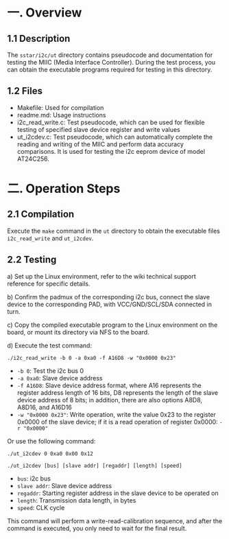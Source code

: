 # 一. Overview

## 1.1 Description

The `sstar/i2c/ut` directory contains pseudocode and documentation for testing the MIIC (Media Interface Controller). During the test process, you can obtain the executable programs required for testing in this directory.

## 1.2 Files

- Makefile: Used for compilation
- readme.md: Usage instructions
- i2c_read_write.c: Test pseudocode, which can be used for flexible testing of specified slave device register and write values
- ut_i2cdev.c: Test pseudocode, which can automatically complete the reading and writing of the MIIC and perform data accuracy comparisons. It is used for testing the i2c eeprom device of model AT24C256.

# 二. Operation Steps

## 2.1 Compilation

Execute the `make` command in the `ut` directory to obtain the executable files `i2c_read_write` and `ut_i2cdev`.

## 2.2 Testing

a) Set up the Linux environment, refer to the wiki technical support reference for specific details.

b) Confirm the padmux of the corresponding i2c bus, connect the slave device to the corresponding PAD, with VCC/GND/SCL/SDA connected in turn.

c) Copy the compiled executable program to the Linux environment on the board, or mount its directory via NFS to the board.

d) Execute the test command:

    ./i2c_read_write -b 0 -a 0xa0 -f A16D8 -w "0x0000 0x23"

- `-b 0`: Test the i2c bus 0
- `-a 0xa0`: Slave device address
- `-f A16D8`: Slave device address format, where A16 represents the register address length of 16 bits, D8 represents the length of the slave device address of 8 bits; in addition, there are also options A8D8, A8D16, and A16D16
- `-w "0x0000 0x23"`: Write operation, write the value 0x23 to the register 0x0000 of the slave device; if it is a read operation of register 0x0000: `-r "0x0000"`

Or use the following command:

    ./ut_i2cdev 0 0xa0 0x00 0x12

`./ut_i2cdev [bus] [slave addr] [regaddr] [length] [speed]`

- `bus`: i2c bus
- `slave addr`: Slave device address
- `regaddr`: Starting register address in the slave device to be operated on
- `length`: Transmission data length, in bytes
- `speed`: CLK cycle

This command will perform a write-read-calibration sequence, and after the command is executed, you only need to wait for the final result.
